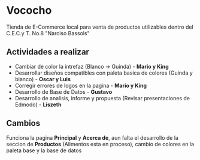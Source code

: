 # Vococho
Tienda de E-Commerce local para venta de productos utilizables dentro del C.E.C.y T. No.8 "Narciso Bassols"
## Actividades a realizar
* Cambiar de color la intrefaz (Blanco -> Guinda) - **Mario y King**
* Desarrollar diseños compatibles con paleta basica de colores (Guinda y blanco) - **Oscar y Luis**
* Corregir errores de logos en la pagina - **Mario y King**
* Desarrollo de Base de Datos - **Gustavo**
* Desarrollo de analisis, informe y propuesta (Revisar presentaciones de Edmodo) - **Liszeth**

## Cambios

Funciona la pagina **Principal** y **Acerca de**, aun falta el desarrollo de la seccion de **Productos** (Alimentos esta en proceso), cambio de colores en la paleta base y la base de datos

